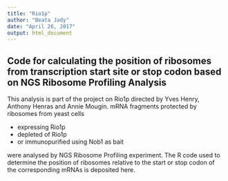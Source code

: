 ```yaml
---
title: "Rio1p"
author: "Beata Jady"
date: "April 26, 2017"
output: html_document
---
```



## Code for calculating the position of ribosomes from transcription start site or stop codon based on NGS Ribosome Profiling Analysis


This analysis is part of the project on Rio1p directed by Yves Henry, Anthony Henras and Annie Mougin. mRNA fragments protected by ribosomes from yeast cells 

+ expressing Rio1p  
+ depleted of Rio1p 
+ or immunopurified using Nob1 as bait

were analysed by NGS Ribosome Profiling experiment. The R code used to determine the position of ribosomes relative to the start or stop codon of the corresponding mRNAs is deposited here. 


